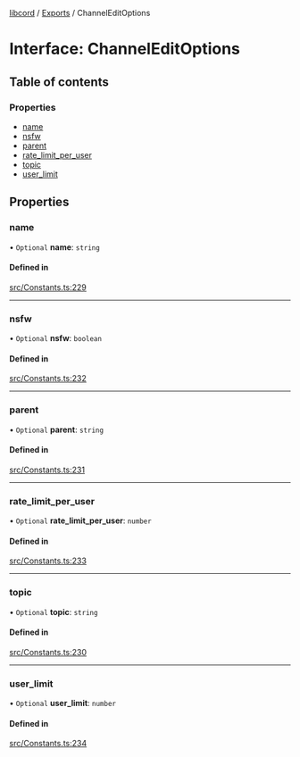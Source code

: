 [libcord](../README.md) / [Exports](../modules.md) / ChannelEditOptions

# Interface: ChannelEditOptions

## Table of contents

### Properties

- [name](ChannelEditOptions.md#name)
- [nsfw](ChannelEditOptions.md#nsfw)
- [parent](ChannelEditOptions.md#parent)
- [rate\_limit\_per\_user](ChannelEditOptions.md#rate_limit_per_user)
- [topic](ChannelEditOptions.md#topic)
- [user\_limit](ChannelEditOptions.md#user_limit)

## Properties

### name

• `Optional` **name**: `string`

#### Defined in

[src/Constants.ts:229](https://github.com/Libcord/libcord/blob/f2b4cca/src/Constants.ts#L229)

___

### nsfw

• `Optional` **nsfw**: `boolean`

#### Defined in

[src/Constants.ts:232](https://github.com/Libcord/libcord/blob/f2b4cca/src/Constants.ts#L232)

___

### parent

• `Optional` **parent**: `string`

#### Defined in

[src/Constants.ts:231](https://github.com/Libcord/libcord/blob/f2b4cca/src/Constants.ts#L231)

___

### rate\_limit\_per\_user

• `Optional` **rate\_limit\_per\_user**: `number`

#### Defined in

[src/Constants.ts:233](https://github.com/Libcord/libcord/blob/f2b4cca/src/Constants.ts#L233)

___

### topic

• `Optional` **topic**: `string`

#### Defined in

[src/Constants.ts:230](https://github.com/Libcord/libcord/blob/f2b4cca/src/Constants.ts#L230)

___

### user\_limit

• `Optional` **user\_limit**: `number`

#### Defined in

[src/Constants.ts:234](https://github.com/Libcord/libcord/blob/f2b4cca/src/Constants.ts#L234)
